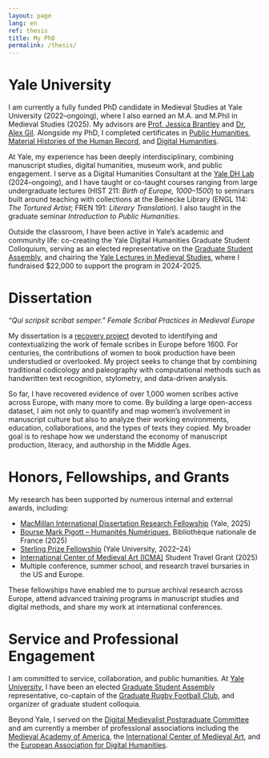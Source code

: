 ```yaml
---
layout: page
lang: en
ref: thesis
title: My PhD
permalink: /thesis/
---
```


# Yale University
I am currently a fully funded PhD candidate in Medieval Studies at Yale University (2022–ongoing), where I also earned an M.A. and M.Phil in Medieval Studies (2025). My advisors are [Prof. Jessica Brantley](https://english.yale.edu/people/tenured-and-tenure-track-faculty-professors/jessica-brantley) and [Dr. Alex Gil](https://span-port.yale.edu/people/alexander-gil-fuentes). Alongside my PhD, I completed certificates in [Public Humanities](https://ph.yale.edu/), [Material Histories of the Human Record](https://materialhistories.yale.edu/), and [Digital Humanities](https://dhlab.yale.edu/awards/certificate.html).

At Yale, my experience has been deeply interdisciplinary, combining manuscript studies, digital humanities, museum work, and public engagement. I serve as a Digital Humanities Consultant at the [Yale DH Lab](https://dhlab.yale.edu/) (2024–ongoing), and I have taught or co-taught courses ranging from large undergraduate lectures (HIST 211: *Birth of Europe, 1000–1500*) to seminars built around teaching with collections at the Beinecke Library (ENGL 114: *The Tortured Artist*; FREN 191: *Literary Translation*). I also taught in the graduate seminar *Introduction to Public Humanities*.

Outside the classroom, I have been active in Yale’s academic and community life: co-creating the Yale Digital Humanities Graduate Student Colloquium, serving as an elected representative on the [Graduate Student Assembly](https://gsa.yale.edu/), and chairing the [Yale Lectures in Medieval Studies](https://medieval.yale.edu/yale-lectures-medieval-studies), where I fundraised $22,000 to support the program in 2024-2025.


# Dissertation
*“Qui scripsit scribat semper.” Female Scribal Practices in Medieval Europe*

My dissertation is a [recovery project](https://estellegueville.com/unknownhands/) devoted to identifying and contextualizing the work of female scribes in Europe before 1600. For centuries, the contributions of women to book production have been understudied or overlooked. My project seeks to change that by combining traditional codicology and paleography with computational methods such as handwritten text recognition, stylometry, and data-driven analysis.

So far, I have recovered evidence of over 1,000 women scribes active across Europe, with many more to come. By building a large open-access dataset, I aim not only to quantify and map women’s involvement in manuscript culture but also to analyze their working environments, education, collaborations, and the types of texts they copied. My broader goal is to reshape how we understand the economy of manuscript production, literacy, and authorship in the Middle Ages.


# Honors, Fellowships, and Grants
My research has been supported by numerous internal and external awards, including:  
- [MacMillan International Dissertation Research Fellowship](https://macmillan.yale.edu/) (Yale, 2025)  
- [Bourse Mark Pigott – Humanités Numériques](https://www.bnf.fr/fr/appel-chercheurs-associes-2025-2026), Bibliothèque nationale de France (2025)  
- [Sterling Prize Fellowship](https://gsas.yale.edu/funding-aid/internal-fellowships/sterling-prize-fellowship) (Yale University, 2022–24)  
- [International Center of Medieval Art (ICMA)](https://www.medievalart.org/) Student Travel Grant (2025)  
- Multiple conference, summer school, and research travel bursaries in the US and Europe.  

These fellowships have enabled me to pursue archival research across Europe, attend advanced training programs in manuscript studies and digital methods, and share my work at international conferences.


# Service and Professional Engagement
I am committed to service, collaboration, and public humanities. At [Yale University](https://www.yale.edu/), I have been an elected [Graduate Student Assembly](https://gsa.yale.edu/) representative, co-captain of the [Graduate Rugby Football Club](https://www.yalegradrugby.org/), and organizer of graduate student colloquia.  

Beyond Yale, I served on the [Digital Medievalist Postgraduate Committee](https://digitalmedievalist.wordpress.com/) and am currently a member of professional associations including the [Medieval Academy of America](https://medievalacademy.org/), the [International Center of Medieval Art](https://www.medievalart.org/), and the [European Association for Digital Humanities](https://eadh.org/).
